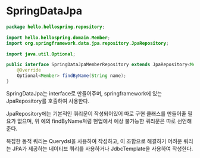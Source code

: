 SpringDataJpa
=============
```java
package hello.hellospring.repository;

import hello.hellospring.domain.Member;
import org.springframework.data.jpa.repository.JpaRepository;

import java.util.Optional;

public interface SpringDataJpaMemberRepository extends JpaRepository<Member, Long>, MemberRepository {
    @Override
    Optional<Member> findByName(String name);
}

```



SpringDataJpa는 interface로 만들어주며, springframework에 있는 JpaRepository를 호출하여 사용한다.

JpaRepository에는 기본적인 쿼리문이 작성되어있어 따로 구현 클래스를 만들어줄 필요가 없으며,
위 예의 findByName처럼 현업에서 예상 불가능한 쿼리문은 따로 선언해준다.

복잡한 동적 쿼리는 Querydsl을 사용하여 작성하고, 이 조합으로 해결하기 어려운 쿼리는
JPA가 제공하는 네이티브 쿼리를 사용하거나 JdbcTemplate을 사용하여 작성한다.
